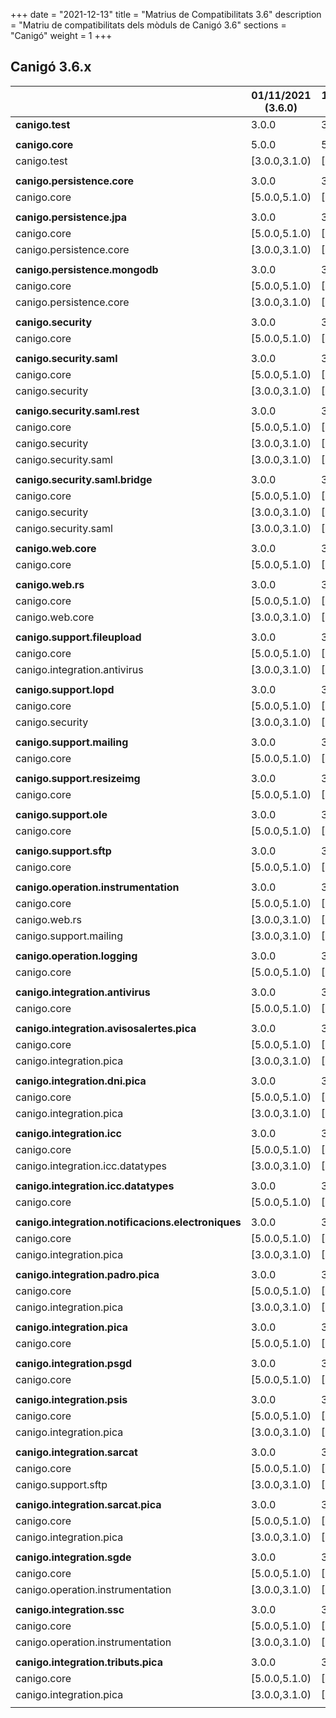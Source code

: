 +++
date        = "2021-12-13"
title       = "Matrius de Compatibilitats 3.6"
description = "Matriu de compatibilitats dels mòduls de Canigó 3.6"
sections    = "Canigó"
weight      = 1
+++

## Canigó 3.6.x

|                                                   		| 01/11/2021 (3.6.0)	| 13/12/2021 (3.6.1)	|
|---------------------------------------------------		|------------------		|------------------		|
| **canigo.test**                                   		| 3.0.0         			| 3.0.1         			|
|                                                   		|               			|               			|
| **canigo.core**                                   		| 5.0.0         			| 5.0.1         			|
| canigo.test                                       		| [3.0.0,3.1.0)  			| [3.0.0,3.1.0)  			|
|                                                   		|               			|               			|
| **canigo.persistence.core**                        		| 3.0.0          			| 3.0.1          			|
| canigo.core                                       		| [5.0.0,5.1.0)  			| [5.0.0,5.1.0)  			|
|                                                   		|               			|               			|
| **canigo.persistence.jpa**                         		| 3.0.0         			| 3.0.1         			|
| canigo.core                                       		| [5.0.0,5.1.0)  			| [5.0.0,5.1.0)  			|
| canigo.persistence.core                           		| [3.0.0,3.1.0)  			| [3.0.0,3.1.0)  			|
|                                                   		|               			|               			|
| **canigo.persistence.mongodb**                     		| 3.0.0          			| 3.0.1          			|
| canigo.core                                       		| [5.0.0,5.1.0)  			| [5.0.0,5.1.0)  			|
| canigo.persistence.core                           		| [3.0.0,3.1.0)  			| [3.0.0,3.1.0)  			|
|                                                   		|               			|               			|
| **canigo.security**                                		| 3.0.0         			| 3.0.1         			|
| canigo.core                                       		| [5.0.0,5.1.0)  			| [5.0.0,5.1.0)  			|
|                                                   		|               			|               			|
| **canigo.security.saml**                           		| 3.0.0         			| 3.0.1         			|
| canigo.core                                       		| [5.0.0,5.1.0)  			| [5.0.0,5.1.0)  			|
| canigo.security                                   		| [3.0.0,3.1.0) 			| [3.0.0,3.1.0) 			|
|                                                   		|               			|               			|
| **canigo.security.saml.rest**                      		| 3.0.0          			| 3.0.1          			|
| canigo.core                                       		| [5.0.0,5.1.0)  			| [5.0.0,5.1.0)  			|
| canigo.security                                   		| [3.0.0,3.1.0) 			| [3.0.0,3.1.0) 			|
| canigo.security.saml                               		| [3.0.0,3.1.0) 			| [3.0.0,3.1.0) 			|
|                                                   		|               			|               			|
| **canigo.security.saml.bridge**                    		| 3.0.0          			| 3.0.1          			|
| canigo.core                                       		| [5.0.0,5.1.0)  			| [5.0.0,5.1.0)  			|
| canigo.security                                   		| [3.0.0,3.1.0) 			| [3.0.0,3.1.0) 			|
| canigo.security.saml                               		| [3.0.0,3.1.0) 			| [3.0.0,3.1.0) 			|
|                                                   		|               			|               			|
| **canigo.web.core**                                		| 3.0.0         			| 3.0.1         			|
| canigo.core                                       		| [5.0.0,5.1.0)  			| [5.0.0,5.1.0)  			|
|                                                   		|               			|               			|
| **canigo.web.rs**                                  		| 3.0.0         			| 3.0.1         			|
| canigo.core                                       		| [5.0.0,5.1.0)  			| [5.0.0,5.1.0)  			|
| canigo.web.core                                   		| [3.0.0,3.1.0) 			| [3.0.0,3.1.0) 			|
|                                                   		|               			|               			|
| **canigo.support.fileupload**                      		| 3.0.0         			| 3.0.1         			|
| canigo.core                                       		| [5.0.0,5.1.0)  			| [5.0.0,5.1.0)  			|
| canigo.integration.antivirus                      		| [3.0.0,3.1.0) 			| [3.0.0,3.1.0) 			|
|                                                   		|               			|               			|
| **canigo.support.lopd**                            		| 3.0.0         			| 3.0.1         			|
| canigo.core                                       		| [5.0.0,5.1.0)  			| [5.0.0,5.1.0)  			|
| canigo.security                                   		| [3.0.0,3.1.0) 			| [3.0.0,3.1.0) 			|
|                                                   		|               			|               			|
| **canigo.support.mailing**                         		| 3.0.0         			| 3.0.1         			|
| canigo.core                                       		| [5.0.0,5.1.0)  			| [5.0.0,5.1.0)  			|
|                                                   		|               			|               			|
| **canigo.support.resizeimg**                         	| 3.0.0         			| 3.0.1         			|
| canigo.core                                       		| [5.0.0,5.1.0)  			| [5.0.0,5.1.0)  			|
|                                                   		|               			|               			|
| **canigo.support.ole**                             		| 3.0.0         			| 3.0.1         			|
| canigo.core                                       		| [5.0.0,5.1.0)  			| [5.0.0,5.1.0)  			|
|                                                   		|               			|               			|
| **canigo.support.sftp**                            		| 3.0.0         			| 3.0.1         			|
| canigo.core                                       		| [5.0.0,5.1.0)  			| [5.0.0,5.1.0)  			|
|                                                   		|               			|               			|
| **canigo.operation.instrumentation**               		| 3.0.0         			| 3.0.1         			|
| canigo.core                                       		| [5.0.0,5.1.0)  			| [5.0.0,5.1.0)  			|
| canigo.web.rs                                   			| [3.0.0,3.1.0) 			| [3.0.0,3.1.0) 			|
| canigo.support.mailing                           			| [3.0.0,3.1.0) 			| [3.0.0,3.1.0) 			|
|                                                   		|               			|               			|
| **canigo.operation.logging**                       		| 3.0.0         			| 3.0.1         			|
| canigo.core                                       		| [5.0.0,5.1.0)  			| [5.0.0,5.1.0)  			|
|                                                   		|               			|               			|
| **canigo.integration.antivirus**                   		| 3.0.0         			| 3.0.1         			|
| canigo.core                                       		| [5.0.0,5.1.0)  			| [5.0.0,5.1.0)  			|
|                                                   		|               			|               			|
| **canigo.integration.avisosalertes.pica**          		| 3.0.0         			| 3.0.1         			|
| canigo.core                                       		| [5.0.0,5.1.0)  			| [5.0.0,5.1.0)  			|
| canigo.integration.pica                           		| [3.0.0,3.1.0) 			| [3.0.0,3.1.0) 			|
|                                                   		|               			|               			|
| **canigo.integration.dni.pica**                    		| 3.0.0         			| 3.0.1         			|
| canigo.core                                       		| [5.0.0,5.1.0)  			| [5.0.0,5.1.0)  			|
| canigo.integration.pica                           		| [3.0.0,3.1.0) 			| [3.0.0,3.1.0) 			|
|                                                   		|               			|               			|
| **canigo.integration.icc**                         		| 3.0.0         			| 3.0.1         			|
| canigo.core                                       		| [5.0.0,5.1.0)  			| [5.0.0,5.1.0)  			|
| canigo.integration.icc.datatypes                  		| [3.0.0,3.1.0)  			| [3.0.0,3.1.0)  			|
|                                                   		|               			|               			|
| **canigo.integration.icc.datatypes**               		| 3.0.0         			| 3.0.1         			|
| canigo.core                                       		| [5.0.0,5.1.0)  			| [5.0.0,5.1.0)  			|
|                                                   		|               			|               			|
| **canigo.integration.notificacions.electroniques** 		| 3.0.0         			| 3.0.1         			|
| canigo.core                                       		| [5.0.0,5.1.0)  			| [5.0.0,5.1.0)  			|
| canigo.integration.pica                           		| [3.0.0,3.1.0) 			| [3.0.0,3.1.0) 			|
|                                                   		|               			|               			|
| **canigo.integration.padro.pica**                  		| 3.0.0         			| 3.0.1         			|
| canigo.core                                       		| [5.0.0,5.1.0)  			| [5.0.0,5.1.0)  			|
| canigo.integration.pica                           		| [3.0.0,3.1.0) 			| [3.0.0,3.1.0) 			|
|                                                   		|               			|               			|
| **canigo.integration.pica**                        		| 3.0.0         			| 3.0.1         			|
| canigo.core                                       		| [5.0.0,5.1.0)  			| [5.0.0,5.1.0)  			|
|                                                   		|               			|               			|
| **canigo.integration.psgd**                        		| 3.0.0         			| 3.0.1         			|
| canigo.core                                       		| [5.0.0,5.1.0)  			| [5.0.0,5.1.0)  			|
|                                                   		|               			|               			|
| **canigo.integration.psis**                        		| 3.0.0         			| 3.0.1         			|
| canigo.core                                       		| [5.0.0,5.1.0)  			| [5.0.0,5.1.0)  			|
| canigo.integration.pica                           		| [3.0.0,3.1.0) 			| [3.0.0,3.1.0) 			|
|                                                   		|               			|               			|
| **canigo.integration.sarcat**                      		| 3.0.0         			| 3.0.1         			|
| canigo.core                                       		| [5.0.0,5.1.0)  			| [5.0.0,5.1.0)  			|
| canigo.support.sftp                               		| [3.0.0,3.1.0) 			| [3.0.0,3.1.0) 			|
|                                                   		|               			|               			|
| **canigo.integration.sarcat.pica**                 		| 3.0.0         			| 3.0.1         			|
| canigo.core                                       		| [5.0.0,5.1.0)  			| [5.0.0,5.1.0)  			|
| canigo.integration.pica                           		| [3.0.0,3.1.0) 			| [3.0.0,3.1.0) 			|
|                                                   		|               			|               			|
| **canigo.integration.sgde**                        		| 3.0.0         			| 3.0.1         			|
| canigo.core                                       		| [5.0.0,5.1.0)  			| [5.0.0,5.1.0)  			|
| canigo.operation.instrumentation                  		| [3.0.0,3.1.0) 			| [3.0.0,3.1.0) 			|
|                                                   		|               			|               			|
| **canigo.integration.ssc**                         		| 3.0.0         			| 3.0.1         			|
| canigo.core                                       		| [5.0.0,5.1.0)  			| [5.0.0,5.1.0)  			|
| canigo.operation.instrumentation                  		| [3.0.0,3.1.0) 			| [3.0.0,3.1.0) 			|
|                                                   		|               			|               			|
| **canigo.integration.tributs.pica**                		| 3.0.0         			| 3.0.1         			|
| canigo.core                                       		| [5.0.0,5.1.0)  			| [5.0.0,5.1.0)  			|
| canigo.integration.pica                           		| [3.0.0,3.1.0) 			| [3.0.0,3.1.0) 			|
|                                                   		|               			|               			|
